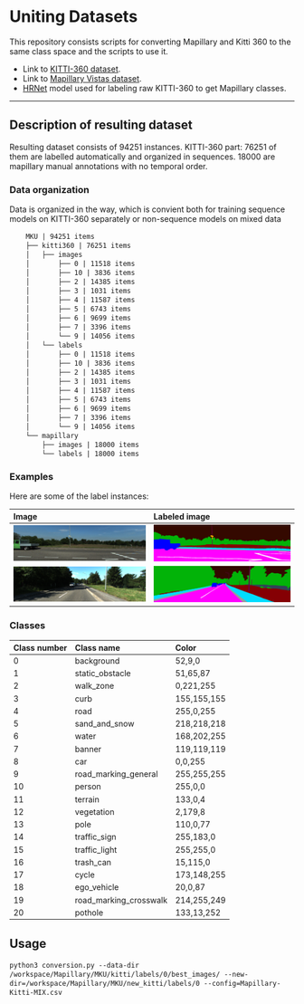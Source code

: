 # Uniting Datasets
This repository consists scripts for converting Mapillary and Kitti 360 to the same class space and the scripts to use it. 

 - Link to [KITTI-360 dataset](http://www.cvlibs.net/datasets/kitti-360/).
 - Link to [Mapillary Vistas dataset](https://www.mapillary.com/dataset/vistas).
 - [HRNet](https://github.com/NVIDIA/semantic-segmentation) model used for labeling raw KITTI-360 to get Mapillary classes.

---
## Description of resulting dataset
Resulting dataset consists of 94251 instances. KITTI-360 part: 76251 of them are labelled automatically and organized in sequences. 18000 are mapillary manual annotations with no temporal order. 
### Data organization

Data is organized in the way, which is convient both for training sequence models on KITTI-360 separately or non-sequence models on mixed data
```
    MKU | 94251 items
    ├── kitti360 | 76251 items
    │   ├── images 
    │       ├── 0 | 11518 items
    │       ├── 10 | 3836 items
    │       ├── 2 | 14385 items
    │       ├── 3 | 1031 items
    │       ├── 4 | 11587 items
    │       ├── 5 | 6743 items
    │       ├── 6 | 9699 items
    │       ├── 7 | 3396 items
    │       └── 9 | 14056 items
    │   └── labels
    │       ├── 0 | 11518 items
    │       ├── 10 | 3836 items
    │       ├── 2 | 14385 items
    │       ├── 3 | 1031 items
    │       ├── 4 | 11587 items
    │       ├── 5 | 6743 items
    │       ├── 6 | 9699 items
    │       ├── 7 | 3396 items
    │       └── 9 | 14056 items
    └── mapillary
        ├── images | 18000 items
        └── labels | 18000 items
```

### Examples

Here are some of the label instances:

| Image | Labeled image |
| :---------------- | :--------------- |
|<img src="md_materials/in_0000000163.png" width="650">|<img src="md_materials/new_0000000163_prediction.png" width="650">|
|<img src="md_materials/in_0000000286.png" width="650">|<img src="md_materials/new_0000000286_prediction.png" width="650">|


### Classes

| Class number | Class name | Color |
| :---------------- | :--------------- | :----- |
| 0 | background | 52,9,0 |
| 1 | static_obstacle | 51,65,87 |
| 2 | walk_zone | 0,221,255 |
| 3 | curb | 155,155,155 |
| 4 | road | 255,0,255 |
| 5 | sand_and_snow | 218,218,218 |
| 6 | water | 168,202,255 |
| 7 | banner | 119,119,119 |
| 8 | car | 0,0,255 |
| 9 | road_marking_general | 255,255,255 |
| 10 | person | 255,0,0 |
| 11 | terrain | 133,0,4 |
| 12 | vegetation | 2,179,8 |
| 13 | pole | 110,0,77 |
| 14 | traffic_sign | 255,183,0 |
| 15 | traffic_light | 255,255,0 |
| 16 | trash_can | 15,115,0 |
| 17 | cycle | 173,148,255 |
| 18 | ego_vehicle | 20,0,87 |
| 19 | road_marking_crosswalk | 214,255,249 |
| 20 | pothole | 133,13,252 |

## Usage
```
python3 conversion.py --data-dir /workspace/Mapillary/MKU/kitti/labels/0/best_images/ --new-dir=/workspace/Mapillary/MKU/new_kitti/labels/0 --config=Mapillary-Kitti-MIX.csv
```
